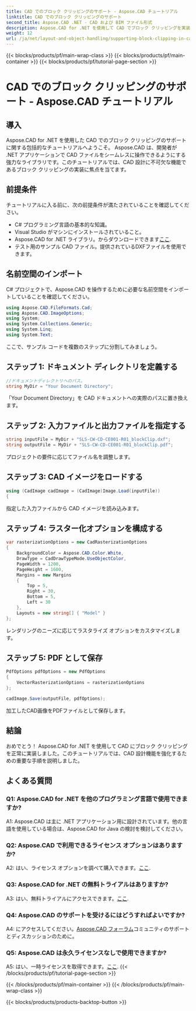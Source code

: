 ```yaml
---
title: CAD でのブロック クリッピングのサポート - Aspose.CAD チュートリアル
linktitle: CAD でのブロック クリッピングのサポート
second_title: Aspose.CAD .NET - CAD および BIM ファイル形式
description: Aspose.CAD for .NET を使用して CAD でブロック クリッピングを実装する方法を学びます。このステップバイステップのチュートリアルで設計能力を強化してください。
weight: 12
url: /ja/net/layout-and-object-handling/supporting-block-clipping-in-cad/
---
```


{{< blocks/products/pf/main-wrap-class >}}
{{< blocks/products/pf/main-container >}}
{{< blocks/products/pf/tutorial-page-section >}}

# CAD でのブロック クリッピングのサポート - Aspose.CAD チュートリアル

## 導入

Aspose.CAD for .NET を使用した CAD でのブロック クリッピングのサポートに関する包括的なチュートリアルへようこそ。 Aspose.CAD は、開発者が .NET アプリケーションで CAD ファイルをシームレスに操作できるようにする強力なライブラリです。このチュートリアルでは、CAD 設計に不可欠な機能であるブロック クリッピングの実装に焦点を当てます。

## 前提条件

チュートリアルに入る前に、次の前提条件が満たされていることを確認してください。

- C# プログラミング言語の基本的な知識。
- Visual Studio がマシンにインストールされていること。
-  Aspose.CAD for .NET ライブラリ。からダウンロードできます[ここ](https://releases.aspose.com/cad/net/).
- テスト用のサンプル CAD ファイル。提供されているDXFファイルを使用できます。

## 名前空間のインポート

C# プロジェクトで、Aspose.CAD を操作するために必要な名前空間をインポートしていることを確認してください。

```csharp
using Aspose.CAD.FileFormats.Cad;
using Aspose.CAD.ImageOptions;
using System;
using System.Collections.Generic;
using System.Linq;
using System.Text;
```

ここで、サンプル コードを複数のステップに分割してみましょう。

## ステップ 1: ドキュメント ディレクトリを定義する

```csharp
//ドキュメントディレクトリへのパス。
string MyDir = "Your Document Directory";
```

「Your Document Directory」を CAD ドキュメントへの実際のパスに置き換えます。

## ステップ 2: 入力ファイルと出力ファイルを指定する

```csharp
string inputFile = MyDir + "SLS-CW-CD-CE001-R01_blockClip.dxf";
string outputFile = MyDir + "SLS-CW-CD-CE001-R01_blockClip.pdf";
```

プロジェクトの要件に応じてファイル名を調整します。

## ステップ 3: CAD イメージをロードする

```csharp
using (CadImage cadImage = (CadImage)Image.Load(inputFile))
{
```

指定した入力ファイルから CAD イメージを読み込みます。

## ステップ 4: ラスター化オプションを構成する

```csharp
var rasterizationOptions = new CadRasterizationOptions
{
    BackgroundColor = Aspose.CAD.Color.White,
    DrawType = CadDrawTypeMode.UseObjectColor,
    PageWidth = 1200,
    PageHeight = 1600,
    Margins = new Margins
    {
        Top = 5,
        Right = 30,
        Bottom = 5,
        Left = 30
    },
    Layouts = new string[] { "Model" }
};
```

レンダリングのニーズに応じてラスタライズ オプションをカスタマイズします。

## ステップ 5: PDF として保存

```csharp
PdfOptions pdfOptions = new PdfOptions
{
    VectorRasterizationOptions = rasterizationOptions
};

cadImage.Save(outputFile, pdfOptions);
```

加工したCAD画像をPDFファイルとして保存します。

## 結論

おめでとう！ Aspose.CAD for .NET を使用して CAD にブロック クリッピングを正常に実装しました。このチュートリアルでは、CAD 設計機能を強化するための重要な手順を説明しました。

## よくある質問

### Q1: Aspose.CAD for .NET を他のプログラミング言語で使用できますか?

A1: Aspose.CAD は主に .NET アプリケーション用に設計されています。他の言語を使用している場合は、Aspose.CAD for Java の検討を検討してください。

### Q2: Aspose.CAD で利用できるライセンス オプションはありますか?

 A2: はい、ライセンス オプションを調べて購入できます。[ここ](https://purchase.aspose.com/buy).

### Q3: Aspose.CAD for .NET の無料トライアルはありますか?

A3: はい、無料トライアルにアクセスできます。[ここ](https://releases.aspose.com/).

### Q4: Aspose.CAD のサポートを受けるにはどうすればよいですか?

 A4: にアクセスしてください。[Aspose.CAD フォーラム](https://forum.aspose.com/c/cad/19)コミュニティのサポートとディスカッションのために。

### Q5: Aspose.CAD は永久ライセンスなしで使用できますか?

 A5: はい、一時ライセンスを取得できます。[ここ](https://purchase.aspose.com/temporary-license/).
{{< /blocks/products/pf/tutorial-page-section >}}

{{< /blocks/products/pf/main-container >}}
{{< /blocks/products/pf/main-wrap-class >}}

{{< blocks/products/products-backtop-button >}}
